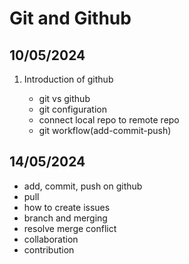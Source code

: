 # Git and Github

## 10/05/2024

1. Introduction of github

   - git vs github
   - git configuration
   - connect local repo to remote repo
   - git workflow(add-commit-push)

## 14/05/2024

- add, commit, push on github
- pull
- how to create issues
- branch and merging
- resolve merge conflict
- collaboration
- contribution
